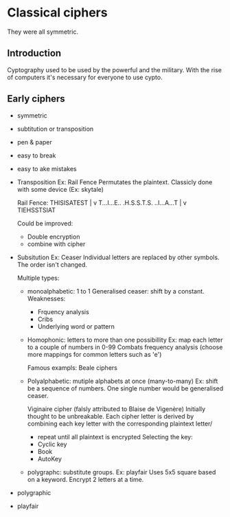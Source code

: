 # Classical ciphers

They were all symmetric.

## Introduction

Cyptography used to be used by the powerful and the military.
With the rise of computers it's necessary for everyone to use cypto.

## Early ciphers

- symmetric
- subtitution or transposition
- pen & paper

- easy to break
- easy to ake mistakes

- Transposition
  Ex: Rail Fence
  Permutates the plaintext.
  Classicly done with some device (Ex: skytale)

  Rail Fence:
  THISISATEST
	|
	v
  T...I...E..
  .H.S.S.T.S.
  ..I...A...T
	|
	v
  TIEHSSTSIAT

  Could be improved:
  - Double encryption
  - combine with cipher

- Subsitution
  Ex: Ceaser
  Individual letters are replaced by other symbols.
  The order isn't changed.

  Multiple types:
  - monoalphabetic: 1 to 1
    Generalised ceaser: shift by a constant.
    Weaknesses:
    - Frquency analysis
    - Cribs
    - Underlying word or pattern
    
  - Homophonic: letters to more than one possibillity
    Ex: map each letter to a couple of numbers in 0-99
    Combats frequency analysis (choose more mappings for common letters such as 'e')

    Famous exampls:
    Beale ciphers

  - Polyalphabetic: mutiple alphabets at once (many-to-many)
    Ex: shift be a sequence of numbers. One single number would be generalised ceaser.

    Viginaire cipher (falsly attributed to Blaise de Vigenère)
    Initially thought to be unbreakable.
    Each cipher letter is derived by combining each key letter with the corresponding plaintext letter/
      - repeat until all plaintext is encrypted
    Selecting the key:
	- Cyclic key
	- Book
	- AutoKey
    
  - polygraphc: substitute groups.
   Ex: playfair
   Uses 5x5 square based on a keyword. Encrypt 2 letters at a time.



  
- polygraphic
  

- playfair